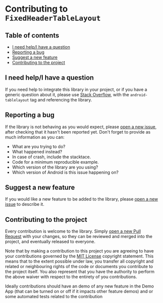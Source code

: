 # Contributing to `FixedHeaderTableLayout`

## Table of contents

- [I need help/I have a question](#i-need-helpi-have-a-question)
- [Reporting a bug](#reporting-a-bug)
- [Suggest a new feature](#suggest-a-new-feature)
- [Contributing to the project](#contributing-to-the-project)

## I need help/I have a question

If you need help to integrate this library in your project, or if you have a generic question about it, please use [Stack Overflow](https://stackoverflow.com/questions/tagged/android-tablelayout), with the `android-tablelayout` tag and referencing the library.

## Reporting a bug

If the library is not behaving as you would expect, please [open a new issue](https://github.com/Zardozz/FixedHeaderTableLayout/issues/new?labels=bug&template=bug_report.md), after checking that it hasn't been reported yet.
Don't forget to provide as much information as you can:

- What are you trying to do?
- What happened instead?
- In case of crash, include the stacktace.
- Code for a minimum reproducible example.
- Which version of the library are you using?
- Which version of Android is this issue happening on?

## Suggest a new feature

If you would like a new feature to be added to the library, please [open a new issue](https://github.com/Zardozz/FixedHeaderTableLayout/issues/new?labels=enhancement&template=feature_request.md) to describe it.

## Contributing to the project

Every contribution is welcome to the library. Simply [open a new Pull Request](https://github.com/Zardozz/FixedHeaderTableLayout/compare) with your changes, so they can be reviewed and merged into the project, and eventually released to everyone.

Note that by making a contribution to this project you are agreeing to have your contributions governed by the [MIT License](https://github.com/Zardozz/FixedHeaderTableLayout/blob/master/LICENSE) copyright statement.
This means that to the extent possible under law, you transfer all copyright and related or neighbouring rights of the code or documents you contribute to the project itself. You also represent that you have the authority to perform the above waiver with respect to the entirety of you contributions.

Ideally contributions should have an demo of any new feature in the Demo App (that can be turned on or off if it impacts other feature demos) and or some automated tests related to the contribution
